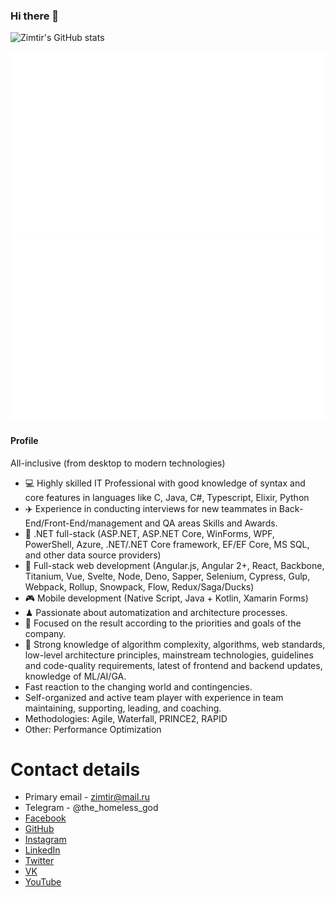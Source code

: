 ### Hi there 👋 

![Zimtir's GitHub stats](https://github-readme-stats.vercel.app/api?username=Zimtir&show_icons=true&theme=radical&count_private=tru)

![](https://github.com/Zimtir/github-stats/blob/master/generated/overview.svg)
![](https://github.com/Zimtir/github-stats/blob/master/generated/languages.svg)

     
#### Profile

All-inclusive (from desktop to modern technologies)

- 💻 Highly skilled IT Professional with good knowledge of syntax and core features in languages like C, Java, C#, Typescript, Elixir, Python
- ✈️ Experience in conducting interviews for new teammates in Back-End/Front-End/management and QA areas
Skills and Awards.
- 🛴 .NET full-stack (ASP.NET, ASP.NET Core, WinForms, WPF, PowerShell,
Azure, .NET/.NET Core framework, EF/EF Core, MS SQL, and other data source providers)
- 🎸 Full-stack web development (Angular.js, Angular 2+, React, Backbone, Titanium, Vue, Svelte, Node, Deno, Sapper, Selenium, Cypress, Gulp, Webpack, Rollup, Snowpack, Flow, Redux/Saga/Ducks)
- 🎮 Mobile development (Native Script, Java + Kotlin, Xamarin Forms)
- ♟ Passionate about automatization and architecture processes.
- 🎲 Focused on the result according to the priorities and goals of the company.
- 🌊 Strong knowledge of algorithm complexity, algorithms, web standards, low-level architecture principles, mainstream technologies, guidelines and code-quality requirements, latest of frontend and backend updates, knowledge of ML/AI/GA.
- Fast reaction to the changing world and contingencies.
- Self-organized and active team player with experience in team maintaining, supporting, leading, and coaching.
- Methodologies: Agile, Waterfall, PRINCE2, RAPID
- Other: Performance Optimization

# Contact details

- Primary email - zimtir@mail.ru
- Telegram - @the_homeless_god
- [Facebook](https://www.facebook.com/profile.php?id=100006956115543)
- [GitHub](https://github.com/Zimtir)
- [Instagram](https://www.instagram.com/the_homeless_god)
- [LinkedIn](https://www.linkedin.com/in/marat-z/)
- [Twitter](https://twitter.com/THG_Marat_Z)
- [VK](https://vk.com/the_homeless_god)
- [YouTube](https://www.youtube.com/channel/UCJ-P1V1_OdLH6_iWejitm5g?view_as=subscriber)


